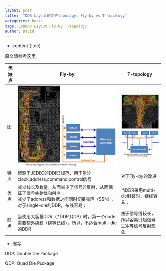 ```yaml
---
layout: post
title:  "DDR Layout的两种topology: Fly-by vs T-topology"
categories: basic
tags: LPDDR4 Layout Fly-by T-topology
author: David
---
```


* content
{:toc}

原文请参考[这里](http://www.icd.com.au/articles/DDR3-4_Topology_PCBD_Apr2016.pdf)。

| 优缺点 | Fly-by | T-topology |  
|---|---|---|
| 图 | ![fly-by-topology](https://github.com/titron/titron.github.io/raw/master/img/2019-10-24-ddr_flyby_top.png) | ![T-topology](https://github.com/titron/titron.github.io/raw/master/img/2019-10-24-ddr_t_top.png) |
| 特点 | 起源于JEDEC的DDR3规范，用于差分clock,address,command,control信号  | 对于Fly-by的改进  |
| 优点 | 减少线长及数量，从而减少了信号的反射，从而保证了信号完整性和时序； <br>减少了address和数据之间同时切换噪声（SSN）；<br>对于single-die的DDR，布线容易； | 当DDR采用multi-die封装时，绕线容易；  |
| 缺点 | 当使用大容量DDR（*DDP,QDP）时，第一个node需要额外绕线（绕等长线），所以，不适合multi-die的DDR  | 由于信号线较长，所以容易引起信号过冲等信号反射现象  |


* 缩写

DDP: Double Die Package

QDP: Quad Die Package